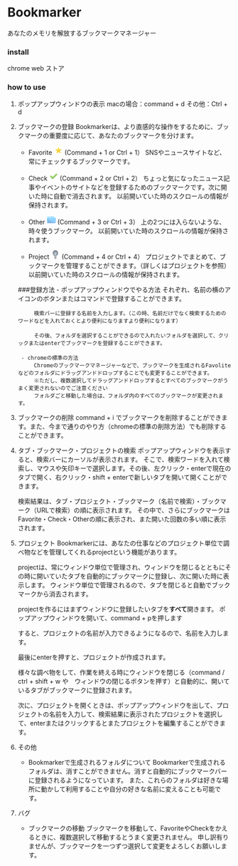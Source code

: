 # Bookmarker
あなたのメモリを解放するブックマークマネージャー

### install
chrome web ストア


### how to use
1. ポップアップウィンドウの表示
    macの場合：command + d
    その他：Ctrl + d
    
    
2. ブックマークの登録
    Bookmarkerは、より直感的な操作をするために、ブックマークの重要度に応じて、あなたのブックマークを分けます。
    
    - Favorite <img src="images/favorites.png" width="20px"> (Command + 1 or Ctrl + 1）
        SNSやニュースサイトなど、常にチェックするブックマークです。
        
    - Check <img src="images/check.png" width="20px"> (Command + 2 or Ctrl + 2）
        ちょっと気になったニュース記事やイベントのサイトなどを登録するためのブックマークです。次に開いた時に自動で消去されます。
        以前開いていた時のスクロールの情報が保持されます。
        
    - Other <img src="images/other.png" width="20px"> (Command + 3 or Ctrl + 3）
        上の2つには入らないような、時々使うブックマーク。
        以前開いていた時のスクロールの情報が保持されます。
       
    - Project <img src="images/project.png" width="20px"> (Command + 4 or Ctrl + 4）
        プロジェクトでまとめて、ブックマークを管理することができます。（詳しくはプロジェクトを参照）
        以前開いていた時のスクロールの情報が保持されます。
        
    ###登録方法
        - ポップアップウィンドウでやる方法
            それぞれ、名前の横のアイコンのボタンまたはコマンドで登録することができます。
            
            検索バーに登録する名前を入力します。（この時、名前だけでなく検索するためのワードなどを入れておくとより便利になりますより便利になります）
            
            その後、フォルダを選択することができるので入れたいフォルダを選択して、クリックまたはenterでブックマークを登録することができます。
        
        - chromeの標準の方法
            Chromeのブックマークマネージャーなどで、ブックマークを生成されるFavoliteなどのフォルダにドラッグアンドドロップすることでも変更することができます。
            ※ただし、複数選択してドラッグアンドドロップするとすべてのブックマークがうまく変更されないのでご注意ください
            フォルダごと移動した場合は、フォルダ内のすべてのブックマークが変更されます。
    
  
3. ブックマークの削除
    command + i でブックマークを削除することができます。また、今まで通りのやり方（chromeの標準の削除方法）でも削除することができます。


4. タブ・ブックマーク・プロジェクトの検索
    ポップアップウィンドウを表示すると、検索バーにカーソルが表示されます。
    そこで、検索ワードを入れて検索し、マウスや矢印キーで選択します。その後、左クリック・enterで現在のタブで開く、右クリック・shift + enterで新しいタブを開いて開くことができます。
    
    検索結果は、タブ・プロジェクト・ブックマーク（名前で検索）・ブックマーク（URLで検索）の順に表示されます。
    その中で、さらにブックマークはFavorite・Check・Otherの順に表示され、また開いた回数の多い順に表示されます。

5. プロジェクト
    Bookmarkerには、あなたの仕事などのプロジェクト単位で調べ物などを管理してくれるprojectという機能があります。
    
    projectは、常にウィンドウ単位で管理され、ウィンドウを閉じるとともにその時に開いていたタブを自動的にブックマークに登録し、次に開いた時に表示します。
    ウィンドウ単位で管理されるので、タブを閉じると自動でブックマークから消去されます。
    
    projectを作るにはまずウィンドウに登録したいタブを**すべて**開きます。
    ポップアップウィンドウを開いて、command + pを押します
    
    すると、プロジェクトの名前が入力できるようになるので、名前を入力します。
    
    最後にenterを押すと、プロジェクトが作成されます。
    
    様々な調べ物をして、作業を終える時にウィンドウを閉じる（command / ctrl + shift + w や　ウィンドウの閉じるボタンを押す）と自動的に、開いているタブがブックマークに登録されます。
    
    次に、プロジェクトを開くときは、ポップアップウィンドウを出して、プロジェクトの名前を入力して、検索結果に表示されたプロジェクトを選択して、enterまたはクリックするとまたプロジェクトを編集することができます。

6. その他
    - Bookmarkerで生成されるフォルダについて
        Bookmarkerで生成されるフォルダは、消すことができません。消すと自動的にブックマークバーに登録されるようになっています。
        また、これらのフォルダは好きな場所に動かして利用することや自分の好きな名前に変えることも可能です。
        
7. バグ
    - ブックマークの移動
        ブックマークを移動して、FavoriteやCheckをかえるときに、複数選択して移動するとうまく変更されません。
        申し訳有りませんが、ブックマークを一つずつ選択して変更をよろしくお願いします。